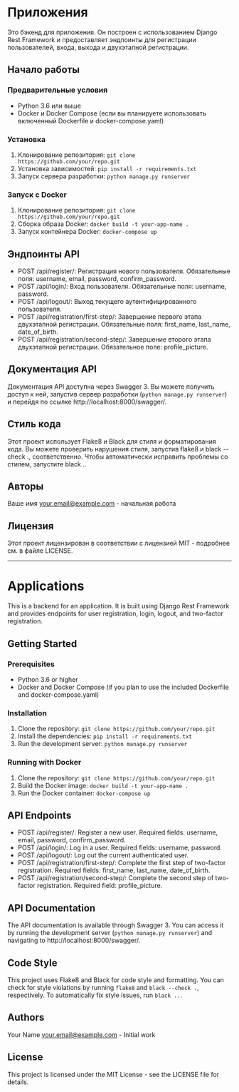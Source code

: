 # Приложения

Это бэкенд для приложения. Он построен с использованием Django Rest Framework и предоставляет эндпоинты для регистрации пользователей, входа, выхода и двухэтапной регистрации.

## Начало работы

### Предварительные условия

- Python 3.6 или выше
- Docker и Docker Compose (если вы планируете использовать включенный Dockerfile и docker-compose.yaml)

### Установка

1. Клонирование репозитория: `git clone https://github.com/your/repo.git`
2. Установка зависимостей: `pip install -r requirements.txt`
3. Запуск сервера разработки: `python manage.py runserver`

### Запуск с Docker

1. Клонирование репозитория: `git clone https://github.com/your/repo.git`
2. Сборка образа Docker: `docker build -t your-app-name .`
3. Запуск контейнера Docker: `docker-compose up`

## Эндпоинты API

- POST /api/register/: Регистрация нового пользователя. Обязательные поля: username, email, password, confirm_password.
- POST /api/login/: Вход пользователя. Обязательные поля: username, password.
- POST /api/logout/: Выход текущего аутентифицированного пользователя.
- POST /api/registration/first-step/: Завершение первого этапа двухэтапной регистрации. Обязательные поля: first_name, last_name, date_of_birth.
- POST /api/registration/second-step/: Завершение второго этапа двухэтапной регистрации. Обязательное поле: profile_picture.

## Документация API

Документация API доступна через Swagger 3. Вы можете получить доступ к ней, запустив сервер разработки (`python manage.py runserver`) и перейдя по ссылке http://localhost:8000/swagger/.

## Стиль кода

Этот проект использует Flake8 и Black для стиля и форматирования кода. Вы можете проверить нарушения стиля, запустив flake8 и black --check ., соответственно. Чтобы автоматически исправить проблемы со стилем, запустите black ..

## Авторы

Ваше имя your.email@example.com - начальная работа

## Лицензия

Этот проект лицензирован в соответствии с лицензией MIT - подробнее см. в файле LICENSE. 

-----------------------------------------------------------------------------------------------------

# Applications

This is a backend for an application. It is built using Django Rest Framework and provides endpoints for user registration, login, logout, and two-factor registration.

## Getting Started

### Prerequisites

- Python 3.6 or higher
- Docker and Docker Compose (if you plan to use the included Dockerfile and docker-compose.yaml)

### Installation

1. Clone the repository: `git clone https://github.com/your/repo.git`
2. Install the dependencies: `pip install -r requirements.txt`
3. Run the development server: `python manage.py runserver`

### Running with Docker

1. Clone the repository: `git clone https://github.com/your/repo.git`
2. Build the Docker image: `docker build -t your-app-name .`
3. Run the Docker container: `docker-compose up`

## API Endpoints

- POST /api/register/: Register a new user. Required fields: username, email, password, confirm_password.
- POST /api/login/: Log in a user. Required fields: username, password.
- POST /api/logout/: Log out the current authenticated user.
- POST /api/registration/first-step/: Complete the first step of two-factor registration. Required fields: first_name, last_name, date_of_birth.
- POST /api/registration/second-step/: Complete the second step of two-factor registration. Required field: profile_picture.

## API Documentation

The API documentation is available through Swagger 3. You can access it by running the development server (`python manage.py runserver`) and navigating to http://localhost:8000/swagger/.

## Code Style

This project uses Flake8 and Black for code style and formatting. You can check for style violations by running `flake8` and `black --check .`, respectively. To automatically fix style issues, run `black ..`.

## Authors

Your Name <your.email@example.com> - Initial work

## License

This project is licensed under the MIT License - see the LICENSE file for details.
